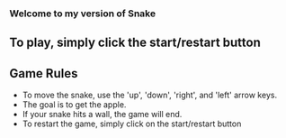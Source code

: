 ### Welcome to my version of Snake

## To play, simply click the start/restart button

## Game Rules
- To move the snake, use the 'up', 'down', 'right', and 'left' arrow keys.
- The goal is to get the apple.
- If your snake hits a wall, the game will end. 
- To restart the game, simply click on the start/restart button